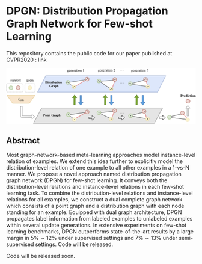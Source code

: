 # DPGN: Distribution Propagation Graph Network for Few-shot Learning
This repository contains the public code for our paper published at CVPR2020 : link

<p align='center'>
  <img src='dpgn.png' width="800px">
</p>

## Abstract
Most graph-network-based meta-learning approaches model instance-level relation of examples. We extend this idea further to explicitly model the distribution-level relation of one example to all other examples in a 1-vs-N manner. We propose a novel approach named distribution propagation graph network (DPGN) for few-shot learning. It
conveys both the distribution-level relations and instance-level relations in each few-shot learning task. To combine the distribution-level relations and instance-level relations
for all examples, we construct a dual complete graph network which consists of a point graph and a distribution graph with each node standing for an example. Equipped
with dual graph architecture, DPGN propagates label information from labeled examples to unlabeled examples within several update generations. In extensive experiments on
few-shot learning benchmarks, DPGN outperforms state-of-the-art results by a large margin in 5% ∼ 12% under supervised settings and 7% ∼ 13% under semi-supervised settings. Code will be released.


Code will be released soon.
